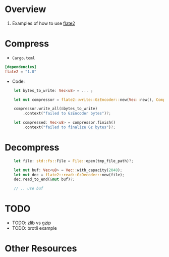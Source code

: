# Overview
1. Examples of how to use [flate2](https://crates.io/crates/flate2)


# Compress
- `Cargo.toml`
```toml
[dependencies]
flate2 = "1.0"
```
- Code:
```rust
    let bytes_to_write: Vec<u8> = ... ;

    let mut compressor = flate2::write::GzEncoder::new(Vec::new(), Compression::fast());

    compressor.write_all(&bytes_to_write)
        .context("failed to GzEncoder bytes")?;

    let compressed: Vec<u8> = compressor.finish()
        .context("failed to finalize Gz bytes")?;
```


# Decompress
```rust
    let file: std::fs::File = File::open(tmp_file_path)?;

    let mut buf: Vec<u8> = Vec::with_capacity(2048);
    let mut dec = flate2::read::GzDecoder::new(file);
    dec.read_to_end(&mut buf)?;

    // .. use buf
```


# TODO
- TODO: zlib vs gzip
- TODO: brotli example


# Other Resources

